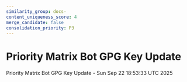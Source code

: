 ```yaml
---
similarity_group: docs-
content_uniqueness_score: 4
merge_candidate: false
consolidation_priority: P3
---
```

# Priority Matrix Bot GPG Key Update

Priority Matrix Bot GPG Key Update - Sun Sep 22 18:53:33 UTC 2025
